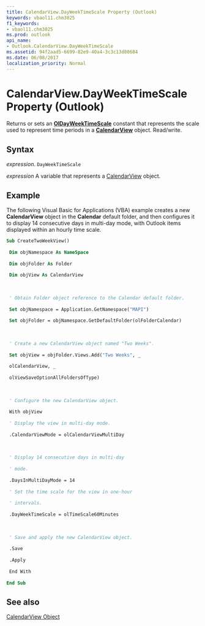 ```yaml
---
title: CalendarView.DayWeekTimeScale Property (Outlook)
keywords: vbaol11.chm3025
f1_keywords:
- vbaol11.chm3025
ms.prod: outlook
api_name:
- Outlook.CalendarView.DayWeekTimeScale
ms.assetid: 94f2aad5-6699-82e9-40a4-3c3c13d80684
ms.date: 06/08/2017
localization_priority: Normal
---
```



# CalendarView.DayWeekTimeScale Property (Outlook)

Returns or sets an  **[OlDayWeekTimeScale](Outlook.OlDayWeekTimeScale.md)** constant that represents the scale used to represent time periods in a **[CalendarView](Outlook.CalendarView.md)** object. Read/write.


## Syntax

_expression_. `DayWeekTimeScale`

_expression_ A variable that represents a [CalendarView](./Outlook.CalendarView.md) object.


## Example

The following Visual Basic for Applications (VBA) example creates a new  **CalendarView** object in the **Calendar** default folder, and then configures it to display 14 consecutive days in multi-day mode, with Outlook items displayed within an hourly time scale.


```vb
Sub CreateTwoWeekView() 
 
 Dim objNamespace As NameSpace 
 
 Dim objFolder As Folder 
 
 Dim objView As CalendarView 
 
 
 
 ' Obtain Folder object reference to the Calendar default folder. 
 
 Set objNamespace = Application.GetNamespace("MAPI") 
 
 Set objFolder = objNamespace.GetDefaultFolder(olFolderCalendar) 
 
 
 
 ' Create a new CalendarView object named "Two Weeks". 
 
 Set objView = objFolder.Views.Add("Two Weeks", _ 
 
 olCalendarView, _ 
 
 olViewSaveOptionAllFoldersOfType) 
 
 
 
 ' Configure the new CalendarView object. 
 
 With objView 
 
 ' Display the view in multi-day mode. 
 
 .CalendarViewMode = olCalendarViewMultiDay 
 
 
 
 ' Display 14 consecutive days in multi-day 
 
 ' mode. 
 
 .DaysInMultiDayMode = 14 
 
 ' Set the time scale for the view in one-hour 
 
 ' intervals. 
 
 .DayWeekTimeScale = olTimeScale60Minutes 
 
 
 
 ' Save and apply the new CalendarView object. 
 
 .Save 
 
 .Apply 
 
 End With 
 
End Sub
```


## See also


[CalendarView Object](Outlook.CalendarView.md)


